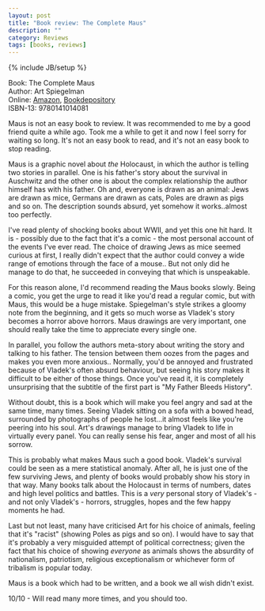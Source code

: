 ```yaml
---
layout: post
title: "Book review: The Complete Maus"
description: ""
category: Reviews
tags: [books, reviews]
---
```

{% include JB/setup %}

Book: The Complete Maus<br />
Author: Art Spiegelman<br />
Online: [Amazon][amazon], [Bookdepository][bookdepo]<br />
ISBN-13: 9780141014081<br />

Maus is not an easy book to review. It was recommended to me by a good friend quite a while ago. Took me a while to get it and now I feel sorry for waiting so long. It's not an easy book to read, and it's not an easy book to stop reading.
<a name="excerpt-continue"></a>

Maus is a graphic novel about _the_ Holocaust, in which the author is telling two stories in parallel. One is his father's story about the survival in Auschwitz and the other one is about the complex relationship the author himself has with his father. Oh and, everyone is drawn as an animal: Jews are drawn as mice, Germans are drawn as cats, Poles are drawn as pigs and so on. The description sounds absurd, yet somehow it works..almost too perfectly.

I've read plenty of shocking books about WWII, and yet this one hit hard. It is - possibly due to the fact that it's a comic - the most personal account of the events I've ever read. The choice of drawing Jews as mice seemed curious at first, I really didn't expect that the author could convey a wide range of emotions through the face of a mouse.. But not only did he manage to do that, he succeeded in conveying that which is unspeakable.

For this reason alone, I'd recommend reading the Maus books slowly. Being a comic, you get the urge to read it like you'd read a regular comic, but with Maus, this would be a huge mistake. Spiegelman's style strikes a gloomy note from the beginning, and it gets so much worse as Vladek's story becomes a horror above horrors. Maus drawings are very important, one should really take the time to appreciate every single one.

In parallel, you follow the authors meta-story about writing the story and talking to his father. The tension between them oozes from the pages and makes you even more anxious.. Normally, you'd be annoyed and frustrated because of Vladek's often absurd behaviour, but seeing his story makes it difficult to be either of those things. Once you've read it, it is completely unsurprising that the subtitle of the first part is "My Father Bleeds History".

Without doubt, this is a book which will make you feel angry and sad at the same time, many times. Seeing Vladek sitting on a sofa with a bowed head, surrounded by photographs of people he lost...it almost feels like you're peering into his soul. Art's drawings manage to bring Vladek to life in virtually every panel. You can really sense his fear, anger and most of all his sorrow.

This is probably what makes Maus such a good book. Vladek's survival could be seen as a mere statistical anomaly. After all, he is just one of the few surviving Jews, and plenty of books would probably show his story in that way. Many books talk about the Holocaust in terms of numbers, dates and high level politics and battles. This is a _very_ personal story of Vladek's - and not only Vladek's - horrors, struggles, hopes and the few happy moments he had.

Last but not least, many have criticised Art for his choice of animals, feeling that it's "racist" (showing Poles as pigs and so on). I would have to say that it's probably a very misguided attempt of political correctness; given the fact that his choice of showing _everyone_ as animals shows the absurdity of nationalism, patriotism, religious exceptionalism or whichever form of tribalism is popular today.

Maus is a book which had to be written, and a book we all wish didn't exist.

10/10 - Will read many more times, and you should too.

[amazon]: http://www.amazon.com/Maus-Survivors-Tale-Art-Spiegelman/dp/0141014083
[bookdepo]: http://www.bookdepository.com/Complete-Maus-Art-Spiegelman/9780141014081
